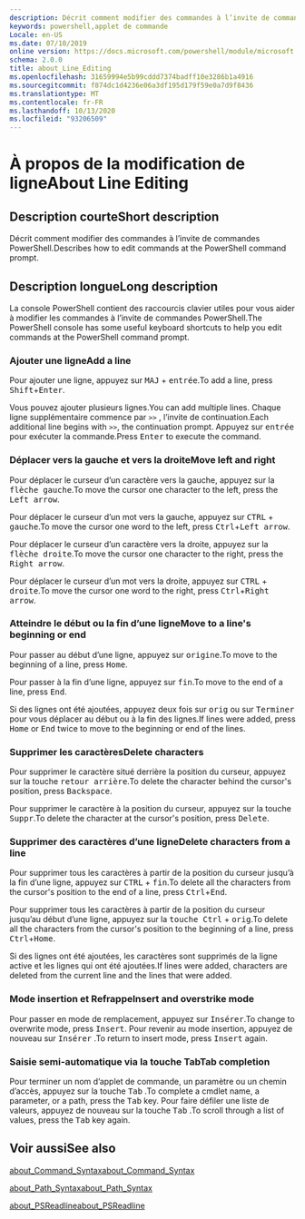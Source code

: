 ```yaml
---
description: Décrit comment modifier des commandes à l’invite de commandes PowerShell.
keywords: powershell,applet de commande
Locale: en-US
ms.date: 07/10/2019
online version: https://docs.microsoft.com/powershell/module/microsoft.powershell.core/about/about_line_editing?view=powershell-7.1&WT.mc_id=ps-gethelp
schema: 2.0.0
title: about_Line_Editing
ms.openlocfilehash: 31659994e5b99cddd7374badff10e3286b1a4916
ms.sourcegitcommit: f874dc1d4236e06a3df195d179f59e0a7d9f8436
ms.translationtype: MT
ms.contentlocale: fr-FR
ms.lasthandoff: 10/13/2020
ms.locfileid: "93206509"
---
```

# <a name="about-line-editing"></a><span data-ttu-id="84e60-104">À propos de la modification de ligne</span><span class="sxs-lookup"><span data-stu-id="84e60-104">About Line Editing</span></span>

## <a name="short-description"></a><span data-ttu-id="84e60-105">Description courte</span><span class="sxs-lookup"><span data-stu-id="84e60-105">Short description</span></span>

<span data-ttu-id="84e60-106">Décrit comment modifier des commandes à l’invite de commandes PowerShell.</span><span class="sxs-lookup"><span data-stu-id="84e60-106">Describes how to edit commands at the PowerShell command prompt.</span></span>

## <a name="long-description"></a><span data-ttu-id="84e60-107">Description longue</span><span class="sxs-lookup"><span data-stu-id="84e60-107">Long description</span></span>

<span data-ttu-id="84e60-108">La console PowerShell contient des raccourcis clavier utiles pour vous aider à modifier les commandes à l’invite de commandes PowerShell.</span><span class="sxs-lookup"><span data-stu-id="84e60-108">The PowerShell console has some useful keyboard shortcuts to help you edit commands at the PowerShell command prompt.</span></span>

### <a name="add-a-line"></a><span data-ttu-id="84e60-109">Ajouter une ligne</span><span class="sxs-lookup"><span data-stu-id="84e60-109">Add a line</span></span>

<span data-ttu-id="84e60-110">Pour ajouter une ligne, appuyez sur <kbd>MAJ</kbd> + <kbd>entrée</kbd>.</span><span class="sxs-lookup"><span data-stu-id="84e60-110">To add a line, press <kbd>Shift</kbd>+<kbd>Enter</kbd>.</span></span>

<span data-ttu-id="84e60-111">Vous pouvez ajouter plusieurs lignes.</span><span class="sxs-lookup"><span data-stu-id="84e60-111">You can add multiple lines.</span></span> <span data-ttu-id="84e60-112">Chaque ligne supplémentaire commence par `>>` , l’invite de continuation.</span><span class="sxs-lookup"><span data-stu-id="84e60-112">Each additional line begins with `>>`, the continuation prompt.</span></span> <span data-ttu-id="84e60-113">Appuyez sur <kbd>entrée</kbd> pour exécuter la commande.</span><span class="sxs-lookup"><span data-stu-id="84e60-113">Press <kbd>Enter</kbd> to execute the command.</span></span>

### <a name="move-left-and-right"></a><span data-ttu-id="84e60-114">Déplacer vers la gauche et vers la droite</span><span class="sxs-lookup"><span data-stu-id="84e60-114">Move left and right</span></span>

<span data-ttu-id="84e60-115">Pour déplacer le curseur d’un caractère vers la gauche, appuyez sur la <kbd>flèche gauche</kbd>.</span><span class="sxs-lookup"><span data-stu-id="84e60-115">To move the cursor one character to the left, press the <kbd>Left arrow</kbd>.</span></span>

<span data-ttu-id="84e60-116">Pour déplacer le curseur d’un mot vers la gauche, appuyez sur <kbd>CTRL</kbd> + <kbd>gauche</kbd>.</span><span class="sxs-lookup"><span data-stu-id="84e60-116">To move the cursor one word to the left, press <kbd>Ctrl</kbd>+<kbd>Left arrow</kbd>.</span></span>

<span data-ttu-id="84e60-117">Pour déplacer le curseur d’un caractère vers la droite, appuyez sur la <kbd>flèche droite</kbd>.</span><span class="sxs-lookup"><span data-stu-id="84e60-117">To move the cursor one character to the right, press the <kbd>Right arrow</kbd>.</span></span>

<span data-ttu-id="84e60-118">Pour déplacer le curseur d’un mot vers la droite, appuyez sur <kbd>CTRL</kbd> + <kbd>droite</kbd>.</span><span class="sxs-lookup"><span data-stu-id="84e60-118">To move the cursor one word to the right, press <kbd>Ctrl</kbd>+<kbd>Right arrow</kbd>.</span></span>

### <a name="move-to-a-lines-beginning-or-end"></a><span data-ttu-id="84e60-119">Atteindre le début ou la fin d’une ligne</span><span class="sxs-lookup"><span data-stu-id="84e60-119">Move to a line's beginning or end</span></span>

<span data-ttu-id="84e60-120">Pour passer au début d’une ligne, appuyez sur <kbd>origine</kbd>.</span><span class="sxs-lookup"><span data-stu-id="84e60-120">To move to the beginning of a line, press <kbd>Home</kbd>.</span></span>

<span data-ttu-id="84e60-121">Pour passer à la fin d’une ligne, appuyez sur <kbd>fin</kbd>.</span><span class="sxs-lookup"><span data-stu-id="84e60-121">To move to the end of a line, press <kbd>End</kbd>.</span></span>

<span data-ttu-id="84e60-122">Si des lignes ont été ajoutées, appuyez deux fois sur <kbd>orig</kbd> ou sur <kbd>Terminer</kbd> pour vous déplacer au début ou à la fin des lignes.</span><span class="sxs-lookup"><span data-stu-id="84e60-122">If lines were added, press <kbd>Home</kbd> or <kbd>End</kbd> twice to move to the beginning or end of the lines.</span></span>

### <a name="delete-characters"></a><span data-ttu-id="84e60-123">Supprimer les caractères</span><span class="sxs-lookup"><span data-stu-id="84e60-123">Delete characters</span></span>

<span data-ttu-id="84e60-124">Pour supprimer le caractère situé derrière la position du curseur, appuyez sur la touche <kbd>retour arrière</kbd>.</span><span class="sxs-lookup"><span data-stu-id="84e60-124">To delete the character behind the cursor's position, press <kbd>Backspace</kbd>.</span></span>

<span data-ttu-id="84e60-125">Pour supprimer le caractère à la position du curseur, appuyez sur la touche <kbd>Suppr</kbd>.</span><span class="sxs-lookup"><span data-stu-id="84e60-125">To delete the character at the cursor's position, press <kbd>Delete</kbd>.</span></span>

### <a name="delete-characters-from-a-line"></a><span data-ttu-id="84e60-126">Supprimer des caractères d’une ligne</span><span class="sxs-lookup"><span data-stu-id="84e60-126">Delete characters from a line</span></span>

<span data-ttu-id="84e60-127">Pour supprimer tous les caractères à partir de la position du curseur jusqu’à la fin d’une ligne, appuyez sur <kbd>CTRL</kbd> + <kbd>fin</kbd>.</span><span class="sxs-lookup"><span data-stu-id="84e60-127">To delete all the characters from the cursor's position to the end of a line, press <kbd>Ctrl</kbd>+<kbd>End</kbd>.</span></span>

<span data-ttu-id="84e60-128">Pour supprimer tous les caractères à partir de la position du curseur jusqu’au début d’une ligne, appuyez sur la <kbd>touche Ctrl</kbd> + <kbd>orig</kbd>.</span><span class="sxs-lookup"><span data-stu-id="84e60-128">To delete all the characters from the cursor's position to the beginning of a line, press <kbd>Ctrl</kbd>+<kbd>Home</kbd>.</span></span>

<span data-ttu-id="84e60-129">Si des lignes ont été ajoutées, les caractères sont supprimés de la ligne active et les lignes qui ont été ajoutées.</span><span class="sxs-lookup"><span data-stu-id="84e60-129">If lines were added, characters are deleted from the current line and the lines that were added.</span></span>

### <a name="insert-and-overstrike-mode"></a><span data-ttu-id="84e60-130">Mode insertion et Refrappe</span><span class="sxs-lookup"><span data-stu-id="84e60-130">Insert and overstrike mode</span></span>

<span data-ttu-id="84e60-131">Pour passer en mode de remplacement, appuyez sur <kbd>Insérer</kbd>.</span><span class="sxs-lookup"><span data-stu-id="84e60-131">To change to overwrite mode, press <kbd>Insert</kbd>.</span></span> <span data-ttu-id="84e60-132">Pour revenir au mode insertion, appuyez de nouveau sur <kbd>Insérer</kbd> .</span><span class="sxs-lookup"><span data-stu-id="84e60-132">To return to insert mode, press <kbd>Insert</kbd> again.</span></span>

### <a name="tab-completion"></a><span data-ttu-id="84e60-133">Saisie semi-automatique via la touche Tab</span><span class="sxs-lookup"><span data-stu-id="84e60-133">Tab completion</span></span>

<span data-ttu-id="84e60-134">Pour terminer un nom d’applet de commande, un paramètre ou un chemin d’accès, appuyez sur la touche <kbd>Tab</kbd> .</span><span class="sxs-lookup"><span data-stu-id="84e60-134">To complete a cmdlet name, a parameter, or a path, press the <kbd>Tab</kbd> key.</span></span> <span data-ttu-id="84e60-135">Pour faire défiler une liste de valeurs, appuyez de nouveau sur la touche <kbd>Tab</kbd> .</span><span class="sxs-lookup"><span data-stu-id="84e60-135">To scroll through a list of values, press the <kbd>Tab</kbd> key again.</span></span>

## <a name="see-also"></a><span data-ttu-id="84e60-136">Voir aussi</span><span class="sxs-lookup"><span data-stu-id="84e60-136">See also</span></span>

[<span data-ttu-id="84e60-137">about_Command_Syntax</span><span class="sxs-lookup"><span data-stu-id="84e60-137">about_Command_Syntax</span></span>](about_Command_Syntax.md)

[<span data-ttu-id="84e60-138">about_Path_Syntax</span><span class="sxs-lookup"><span data-stu-id="84e60-138">about_Path_Syntax</span></span>](about_Path_Syntax.md)

[<span data-ttu-id="84e60-139">about_PSReadline</span><span class="sxs-lookup"><span data-stu-id="84e60-139">about_PSReadline</span></span>](../../PSReadline/About/about_PSReadline.md)

